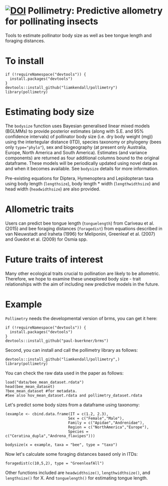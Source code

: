 [![DOI](https://zenodo.org/badge/120989038.svg)](https://zenodo.org/badge/latestdoi/120989038)
Pollimetry: Predictive allometry for pollinating insects
==========

Tools to estimate pollinator body size as well as bee tongue length and foraging distances.

To install
==========
```
if (!requireNamespace("devtools")) {
  install.packages("devtools")
}
devtools::install_github("liamkendall/pollimetry")
library(pollimetry)
```

Estimating body size
====================

The `bodysize` function uses Bayesian generalised linear mixed models (BGLMMs) to provide posterior estimates (along with S.E. and 95% confidence intervals) of pollinator body size (i.e. dry body weight (mg)) using the intertegular distance (ITD), species taxonomy or phylogeny (bees only `type="phylo"`), sex and biogeography (at present only Australia, Europe, North America and South America). Estimates (and variance components) are returned as four additional columns bound to the original dataframe. These models will be periodically updated using novel data as and when it becomes available. See `bodysize` details for more information.

Pre-existing equations for Diptera, Hymenoptera and Lepidopteran taxa using body length (`lengthsize`), body length * width (`lengthwidthsize`) and head width (`headwidthsize`) are also provided.

Allometric traits
=================

Users can predict bee tongue length (`tonguelength`) from Cariveau et al. (2015) and bee foraging distances (`foragedist`) from equations described in van Nieuwstadt and Iraheta (1996) for Meliponini, Greenleaf et al. (2007) and Guedot et al. (2009) for Osmia spp.

Future traits of interest
=========================

Many other ecological traits crucial to pollination are likely to be allometric. Therefore, we hope to examine these unexplored body size - trait relationships with the aim of including new predictive models in the future. 

Example
========

`Pollimetry` needs the developmental version of brms, you can get it here:

```
if (!requireNamespace("devtools")) {
  install.packages("devtools")
}
devtools::install_github("paul-buerkner/brms")

```

Second, you can install and call the pollimetry library as follows:

```
devtools::install_github("liamkendall/pollimetry",)
library(pollimetry)
```

You can check the raw data used in the paper as follows:

```
load("data/bee_mean_dataset.rdata")
head(bee_mean_dataset)
?bee_mean_dataset #for metadata.
#See also hov_mean_dataset.rdata and pollimetry_dataset.rdata
```
Let's predict some body sizes from a dataframe using taxonomy:

```
(example <- cbind.data.frame(IT = c(1.2, 2.3), 
                            Sex = c("Female","Male"), 
                            Family = c("Apidae","Andrenidae"),
                            Region = c("NorthAmerica","Europe"),
                            Species = c("Ceratina_dupla","Andrena_flavipes")))

bodysize(x = example, taxa = "bee", type = "taxo")
```

Now let's calculate some foraging distances based only in ITDs:

```
foragedist(c(10,5,2), type = "GreenleafAll") 
```

Other functions included are `headwidthsize()`, `lengthwidthsize()`, and `lengthsize()` for X. And `tonguelength()` for estimating tongue length.

```




